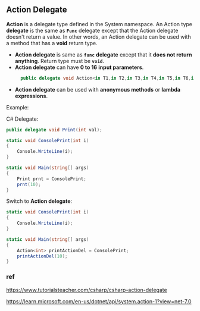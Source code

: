 ## Action Delegate
**Action** is a delegate type defined in the System namespace. An Action type **delegate** is the same as **`Func`** delegate except that the Action delegate doesn't return a value. 
In other words, an Action delegate can be used with a method that has a **void** return type.


- **Action delegate** is same as **`func`** **delegate** except that it **does not return anything**. Return type must be **`void`**.
- **Action delegate** can have **0 to 16** **input parameters**.
  ```cs
    public delegate void Action<in T1,in T2,in T3,in T4,in T5,in T6,in T7,in T8,in T9,in T10,in T11,in T12,in T13,in T14,in T15,in T16>(T1 arg1, T2 arg2, T3 arg3, T4 arg4, T5 arg5, T6 arg6, T7 arg7, T8 arg8, T9 arg9, T10 arg10, T11 arg11, T12 arg12, T13 arg13, T14 arg14, T15 arg15, T16 arg16);

  ```
- **Action delegate** can be used with **anonymous methods** or **lambda expressions**.


Example:

C# Delegate:
```cs
public delegate void Print(int val);

static void ConsolePrint(int i)
{
    Console.WriteLine(i);
}

static void Main(string[] args)
{           
    Print prnt = ConsolePrint;
    prnt(10);
}

```

Switch to **Action delegate**:
```cs
static void ConsolePrint(int i)
{
    Console.WriteLine(i);
}

static void Main(string[] args)
{
    Action<int> printActionDel = ConsolePrint;
    printActionDel(10);
}

```

### ref 
https://www.tutorialsteacher.com/csharp/csharp-action-delegate

https://learn.microsoft.com/en-us/dotnet/api/system.action-1?view=net-7.0
